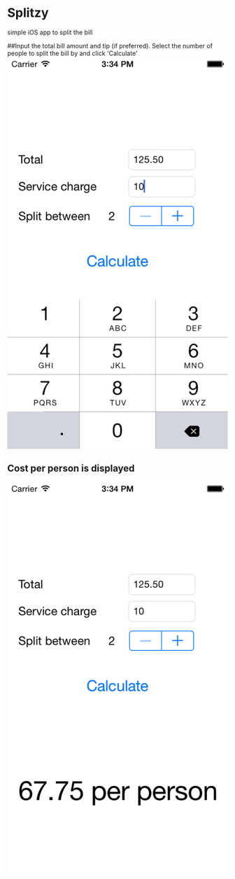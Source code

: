 # Splitzy
simple iOS app to split the bill

##Input the total bill amount and tip (if preferred). Select the number of people to split the bill by and click 'Calculate'
![input](docs/screenie_input.png)

## Cost per person is displayed
![result](docs/screenie_result.png)
